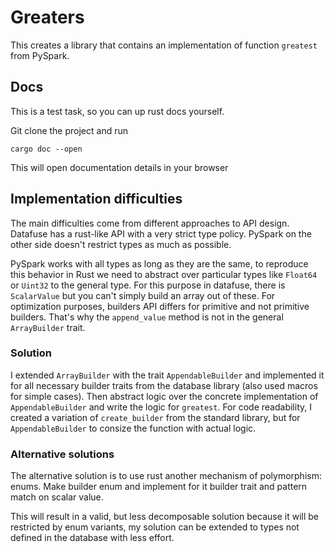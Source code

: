 # Greaters
This creates a library that contains an implementation of function `greatest` from PySpark.


## Docs
This is a test task, so you can up rust docs yourself.

Git clone the project and run
```
cargo doc --open
```
This will open documentation details in your browser

## Implementation difficulties

The main difficulties come from different approaches to API design. 
Datafuse has a rust-like API with a very strict type policy.
PySpark on the other side doesn't restrict types as much as possible.

PySpark works with all types as long as they are the same, to reproduce this
behavior in Rust we need to abstract over particular types like `Float64` or `Uint32` 
to the general type. For this purpose in datafuse, there is `ScalarValue` but you can't 
simply build an array out of these. For optimization purposes, builders API differs for primitive
and not primitive builders. That's why the `append_value` method is not in the general `ArrayBuilder`
trait.

### Solution
I extended `ArrayBuilder` with the trait `AppendableBuilder` and implemented it for all necessary builder traits
from the database library (also used macros for simple cases). Then abstract logic over the concrete implementation
of `AppendableBuilder` and write the logic for `greatest`. For code readability, I created a variation of `create_builder`
from the standard library, but for `AppendableBuilder` to consize the function with actual logic.

### Alternative solutions
The alternative solution is to use rust another mechanism of polymorphism: enums.
Make builder enum and implement for it builder trait and pattern match on scalar value.

This will result in a valid, but less decomposable solution because it will be
restricted by enum variants, my solution can be extended to types not defined 
in the database with less effort.